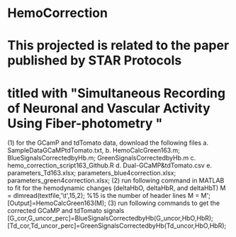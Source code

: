 # HemoCorrection
# This projected is related to the paper published by STAR Protocols
# titled with "Simultaneous Recording of Neuronal and Vascular Activity Using Fiber-photometry "

(1) for the GCamP and tdTomato data, download the following files
   a. SampleDataGCaMPtdTomato.txt, 
   b. HemoCalcGreen163.m; BlueSignalsCorrectedbyHb.m; GreenSignalsCorrectedbyHb.m
   c. hemo_correction_script163_Github.R 
   d. Dual-GCaMP&tdTomato.csv
   e. parameters_Td163.xlsx; parameters_blue4correction.xlsx; parameters_green4correction.xlsx;
(2) run following command in MATLAB to fit for the hemodynamic changes (deltaHbO, deltaHbR, and deltaHbT) 
       M = dlmread(textfile,'\t',15,2); %15 is the number of header lines
       M = M';
       [Output]=HemoCalcGreen163(M);
(3)  run following commands to get the corrected GCaMP and tdTomato signals    
       [G_cor,G_uncor_perc]=BlueSignalsCorrectedbyHb(G_uncor,HbO,HbR);
       [Td_cor,Td_uncor_perc]=GreenSignalsCorrectedbyHb(Td_uncor,HbO,HbR);



   
